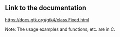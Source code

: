 ## Link to the documentation

<https://docs.gtk.org/gtk4/class.Fixed.html>

Note: The usage examples and functions, etc. are in C.